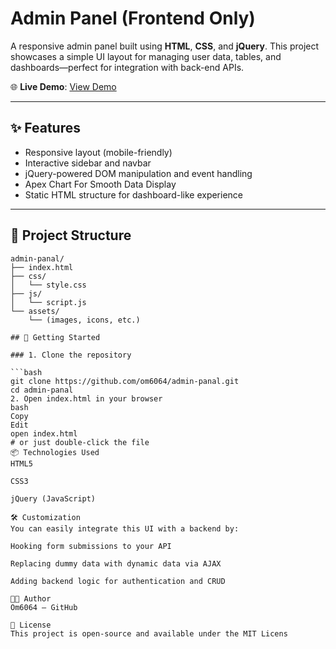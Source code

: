# Admin Panel (Frontend Only)

A responsive admin panel built using **HTML**, **CSS**, and **jQuery**. This project showcases a simple UI layout for managing user data, tables, and dashboards—perfect for integration with back-end APIs.

🌐 **Live Demo**: [View Demo](https://om6064.github.io/admin-panal/)

---

## ✨ Features

- Responsive layout (mobile-friendly)
- Interactive sidebar and navbar
- jQuery-powered DOM manipulation and event handling
- Apex Chart For Smooth Data Display
- Static HTML structure for dashboard-like experience

---

## 📁 Project Structure

```text
admin-panal/
├── index.html
├── css/
│   └── style.css
├── js/
│   └── script.js
└── assets/
    └── (images, icons, etc.)

## 🚀 Getting Started

### 1. Clone the repository

```bash
git clone https://github.com/om6064/admin-panal.git
cd admin-panal
2. Open index.html in your browser
bash
Copy
Edit
open index.html
# or just double-click the file
📦 Technologies Used
HTML5

CSS3

jQuery (JavaScript)

🛠️ Customization
You can easily integrate this UI with a backend by:

Hooking form submissions to your API

Replacing dummy data with dynamic data via AJAX

Adding backend logic for authentication and CRUD

🧑‍💻 Author
Om6064 – GitHub

📄 License
This project is open-source and available under the MIT Licens